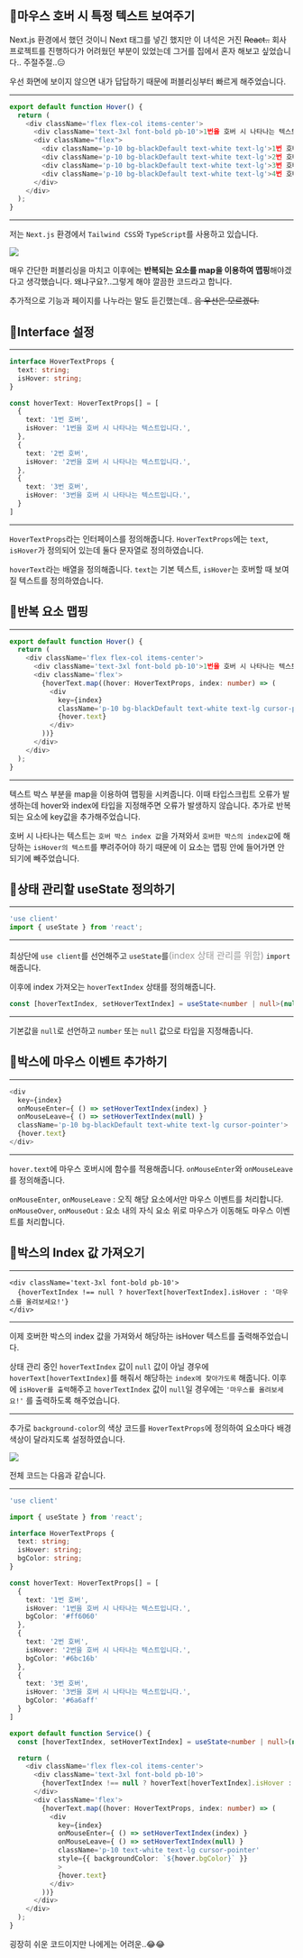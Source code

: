 ## 🦮마우스 호버 시 특정 텍스트 보여주기

Next.js 환경에서 했던 것이니 Next 태그를 넣긴 했지만 이 녀석은 거진 <s>React..</s>
회사 프로젝트를 진행하다가 어려웠던 부분이 있었는데 그거를 집에서 혼자 해보고 싶었습니다.. 주절주절..😑

우선 화면에 보이지 않으면 내가 답답하기 때문에 퍼블리싱부터 빠르게 해주었습니다.

***

```typescript
export default function Hover() {
  return (
    <div className='flex flex-col items-center'>
      <div className='text-3xl font-bold pb-10'>1번을 호버 시 나타나는 텍스트입니다.</div>
      <div className="flex">
        <div className='p-10 bg-blackDefault text-white text-lg'>1번 호버</div>
        <div className='p-10 bg-blackDefault text-white text-lg'>2번 호버</div>
        <div className='p-10 bg-blackDefault text-white text-lg'>3번 호버</div>
        <div className='p-10 bg-blackDefault text-white text-lg'>4번 호버</div>
      </div>
    </div>
  );
}
```
***

저는 `Next.js` 환경에서 `Tailwind CSS`와 `TypeScript`를 사용하고 있습니다.

<img src="/images/publishing_study/11/image1.webp"/>

매우 간단한 퍼블리싱을 마치고 이후에는 **반복되는 요소를 map을 이용하여 맵핑**해야겠다고 생각했습니다. 왜냐구요?..그렇게 해야 깔끔한 코드라고 합니다.

추가적으로 기능과 페이지를 나누라는 말도 듣긴했는데.. <s>음 우선은 모르겠다.</s>

## 🦮Interface 설정

***

```typescript
interface HoverTextProps {
  text: string;
  isHover: string;
}

const hoverText: HoverTextProps[] = [
  {
    text: '1번 호버',
    isHover: '1번을 호버 시 나타나는 텍스트입니다.',
  },
  {
    text: '2번 호버',
    isHover: '2번을 호버 시 나타나는 텍스트입니다.',
  },
  {
    text: '3번 호버',
    isHover: '3번을 호버 시 나타나는 텍스트입니다.',
  }
]
```

***

`HoverTextProps`라는 인터페이스를 정의해줍니다. `HoverTextProps`에는 `text`, `isHover`가 정의되어 있는데 둘다 문자열로 정의하였습니다.

`hoverText`라는 배열을 정의해줍니다. `text`는 기본 텍스트, `isHover`는 호버할 때 보여질 텍스트를 정의하였습니다.

## 🦮반복 요소 맵핑

***

```typescript
export default function Hover() {
  return (
    <div className='flex flex-col items-center'>
      <div className='text-3xl font-bold pb-10'>1번을 호버 시 나타나는 텍스트입니다.</div>
      <div className='flex'>
        {hoverText.map((hover: HoverTextProps, index: number) => (
          <div 
            key={index}
            className='p-10 bg-blackDefault text-white text-lg cursor-pointer'>
            {hover.text}
          </div>
        ))}
      </div>
    </div>
  );
}
```

***

텍스트 박스 부분을 map을 이용하여 맵핑을 시켜줍니다. 이때 타입스크립트 오류가 발생하는데 hover와 index에 타입을 지정해주면 오류가 발생하지 않습니다. 추가로 반복되는 요소에 key값을 추가해주었습니다.

호버 시 나타나는 텍스트는 `호버 박스 index 값`을 가져와서 `호버한 박스의 index값`에 해당하는 `isHover의 텍스트`를 뿌려주어야 하기 때문에 이 요소는 맵핑 안에 들어가면 안 되기에 빼주었습니다.

## 🦮상태 관리할 useState 정의하기

***

```typescript
'use client'
import { useState } from 'react';
```

***

최상단에 `use client`를 선언해주고 `useState`를<span style="font-size: 16px; color: #999;">(index 상태 관리를 위함)</span> `import` 해줍니다.

이후에 index 가져오는 `hoverTextIndex` 상태를 정의해줍니다.

```typescript
const [hoverTextIndex, setHoverTextIndex] = useState<number | null>(null);
```

***

기본값을 `null`로 선언하고 `number` 또는 `null` 값으로 타입을 지정해줍니다.

## 🦮박스에 마우스 이벤트 추가하기

***

```typescript
<div 
  key={index}
  onMouseEnter={ () => setHoverTextIndex(index) }
  onMouseLeave={ () => setHoverTextIndex(null) }
  className='p-10 bg-blackDefault text-white text-lg cursor-pointer'>
  {hover.text}
</div>
```

***

`hover.text`에 마우스 호버시에 함수를 적용해줍니다. `onMouseEnter`와 `onMouseLeave`를 정의해줍니다.

`onMouseEnter`, `onMouseLeave` : 오직 해당 요소에서만 마우스 이벤트를 처리합니다.
`onMouseOver`, `onMouseOut` : 요소 내의 자식 요소 위로 마우스가 이동해도 마우스 이벤트를 처리합니다.

## 🦮박스의 Index 값 가져오기

***

```typescrtipt
<div className='text-3xl font-bold pb-10'>
  {hoverTextIndex !== null ? hoverText[hoverTextIndex].isHover : '마우스를 올려보세요!'}
</div>
```

***

이제 호버한 박스의 index 값을 가져와서 해당하는 isHover 텍스트를 출력해주었습니다.

상태 관리 중인 `hoverTextIndex` 값이 `null` 값이 아닐 경우에 `hoverText[hoverTextIndex]`를 해줘서 해당하는 `index에 찾아가도록` 해줍니다. 이후에 `isHover를 출력`해주고 `hoverTextIndex` 값이 `null`일 경우에는 `'마우스를 올려보세요!'` 를 출력하도록 해주었습니다.

***

추가로 `background-color`의 색상 코드를 `HoverTextProps`에 정의하여 요소마다 배경 색상이 달라지도록 설정하였습니다.

<img src="/images/publishing_study/11/image2.webp"/>


전체 코드는 다음과 같습니다.

***

```typescript
'use client'

import { useState } from 'react';

interface HoverTextProps {
  text: string;
  isHover: string;
  bgColor: string;
}

const hoverText: HoverTextProps[] = [
  {
    text: '1번 호버',
    isHover: '1번을 호버 시 나타나는 텍스트입니다.',
    bgColor: '#ff6060'
  },
  {
    text: '2번 호버',
    isHover: '2번을 호버 시 나타나는 텍스트입니다.',
    bgColor: '#6bc16b'
  },
  {
    text: '3번 호버',
    isHover: '3번을 호버 시 나타나는 텍스트입니다.',
    bgColor: '#6a6aff'
  }
]

export default function Service() {
  const [hoverTextIndex, setHoverTextIndex] = useState<number | null>(null);

  return (
    <div className='flex flex-col items-center'>
      <div className='text-3xl font-bold pb-10'>
        {hoverTextIndex !== null ? hoverText[hoverTextIndex].isHover : '마우스를 올려보세요!'}
      </div>
      <div className='flex'>
        {hoverText.map((hover: HoverTextProps, index: number) => (
          <div
            key={index}
            onMouseEnter={ () => setHoverTextIndex(index) }
            onMouseLeave={ () => setHoverTextIndex(null) }
            className='p-10 text-white text-lg cursor-pointer'
            style={{ backgroundColor: `${hover.bgColor}` }}
            >
            {hover.text}
          </div>
        ))}
      </div>
    </div>
  );
}
```

굉장히 쉬운 코드이지만 나에게는 어려운..😂😂